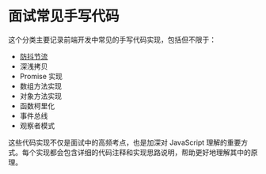 # 面试常见手写代码

这个分类主要记录前端开发中常见的手写代码实现，包括但不限于：

- [防抖节流](./throttle)
- 深浅拷贝
- Promise 实现
- 数组方法实现
- 对象方法实现
- 函数柯里化
- 事件总线
- 观察者模式

这些代码实现不仅是面试中的高频考点，也是加深对 JavaScript 理解的重要方式。每个实现都会包含详细的代码注释和实现思路说明，帮助更好地理解其中的原理。
